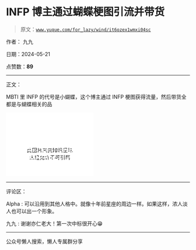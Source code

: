 # INFP 博主通过蝴蝶梗图引流并带货

> 原文：[`www.yuque.com/for_lazy/wind/it6ozex1wmxi04sc`](https://www.yuque.com/for_lazy/wind/it6ozex1wmxi04sc)

作者： 九九

日期：2024-05-21

点赞数：**89**

* * *

正文：

MBTI 里 INFP 的代号是小蝴蝶，这个博主通过 INFP 梗图获得流量，然后带货全都是与蝴蝶相关的品

![](img/648af9375c77d81d7924d20366f90c9b.png)

* * *

评论区：

Alpha : 可以沿用到其他人格中。就像十年前星座的周边一样。如果这样，浓人淡人也可以出一个形象。

九九 : 谢谢亦仁老大！第一次中标很开心😁

* * *

公众号懒人搜索，懒人专属群分享